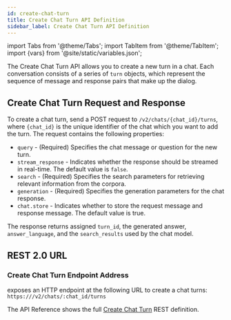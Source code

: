 ```yaml
---
id: create-chat-turn
title: Create Chat Turn API Definition
sidebar_label: Create Chat Turn API Definition
---
```


import Tabs from '@theme/Tabs';
import TabItem from '@theme/TabItem';
import {vars} from '@site/static/variables.json';

The Create Chat Turn API allows you to create a new turn in a chat. Each
conversation consists of a series of `turn` objects, which represent the
sequence of message and response pairs that make up the dialog.

## Create Chat Turn Request and Response

To create a chat turn, send a POST request to `/v2/chats/{chat_id}/turns`, where
`{chat_id}` is the unique identifier of the chat which you want to add the
turn. The request contains the following properties:

- `query` - (Required) Specifies the chat message or question for the new turn.
- `stream_response` - Indicates whether the response should be streamed in
  real-time. The default value is `false`.
- `search` - (Required) Specifies the search parameters for retrieving
  relevant information from the corpora.
- `generation` - (Required) Specifies the generation parameters for the chat
  response.
- `chat.store` - Indicates whether to store the request message and response
  message. The default value is true.

The response returns assigned `turn_id`, the generated answer, `answer_language`,
and the `search_results` used by the chat model.

## REST 2.0 URL

### Create Chat Turn Endpoint Address

<Config v="names.product"/> exposes an HTTP endpoint at the following URL
to create a chat turns:
<code>https://<Config v="domains.rest.indexing"/>/v2/chats/:chat_id/turns</code>

The API Reference shows the full [Create Chat Turn](/docs/rest-api/create-chat-turn) REST definition.
